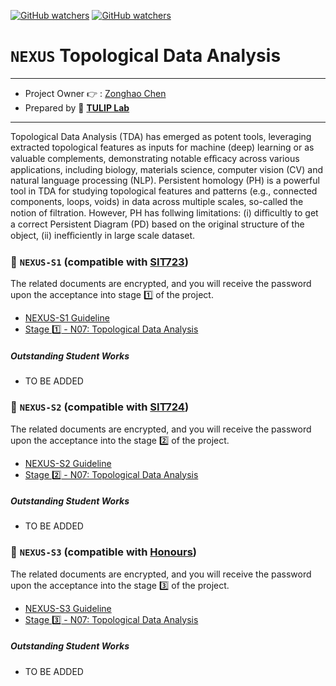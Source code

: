 [![GitHub watchers](https://img.shields.io/badge/tulip--lab-Open--Projects-brightgreen)](../README.md)
[![GitHub watchers](https://img.shields.io/badge/Module-NEXUS-orange)](https://github.com/tulip-lab#runner-nexus-research-training)

# `NEXUS` Topological Data Analysis 

---
- Project Owner :point_right: : [Zonghao Chen](https://www.tulip.org.au/members/)
- Prepared by :tulip: **[TULIP Lab](https://www.tulip.org.au/members)**
---

Topological Data Analysis (TDA) has emerged as potent tools, leveraging extracted topological features as inputs for machine (deep) learning or as valuable complements, demonstrating notable eﬀicacy across various applications, including biology, materials science, computer vision (CV) and natural language processing (NLP). Persistent homology (PH) is a powerful tool in TDA for studying topological features and patterns (e.g., connected components, loops, voids) in data across multiple scales, so-called the notion of filtration. However, PH has follwing limitations: (i) diﬀicultly to get a correct Persistent Diagram (PD) based on the original structure of the object, (ii) ineﬀiciently in large scale dataset.

### :notebook_with_decorative_cover: `NEXUS-S1` (compatible with [SIT723](https://www.deakin.edu.au/courses/unit?unit=SIT723))

The related documents are encrypted, and you will receive the password upon the acceptance into stage :one: of the project. 

- [NEXUS-S1 Guideline](https://github.com/tulip-lab/handouts/blob/main/nexus/Nexus-S1.pdf) 
- [Stage :one: - N07: Topological Data Analysis](https://github.com/tulip-lab/handouts/blob/main/nexus/N01-S1.pdf) 

##### Outstanding Student Works

- TO BE ADDED

### :notebook_with_decorative_cover: `NEXUS-S2` (compatible with [SIT724](https://www.deakin.edu.au/courses/unit?unit=SIT724))

The related documents are encrypted, and you will receive the password upon the acceptance into the stage :two: of the project. 

- [NEXUS-S2 Guideline](https://github.com/tulip-lab/handouts/blob/main/nexus/Nexus-S2.pdf) 
- [Stage :two: - N07: Topological Data Analysis](https://github.com/tulip-lab/handouts/blob/main/nexus/N01-S2.pdf) 

##### Outstanding Student Works

- TO BE ADDED


### :notebook_with_decorative_cover: `NEXUS-S3` (compatible with [Honours](https://www.deakin.edu.au/course/bachelor-information-technology-honours))


The related documents are encrypted, and you will receive the password upon the acceptance into the stage :three: of the project. 

- [NEXUS-S3 Guideline](https://github.com/tulip-lab/handouts/blob/main/nexus/Nexus-S3.pdf) 
- [Stage :three: - N07: Topological Data Analysis](https://github.com/tulip-lab/handouts/blob/main/nexus/N01-S3.pdf) 

##### Outstanding Student Works

- TO BE ADDED
